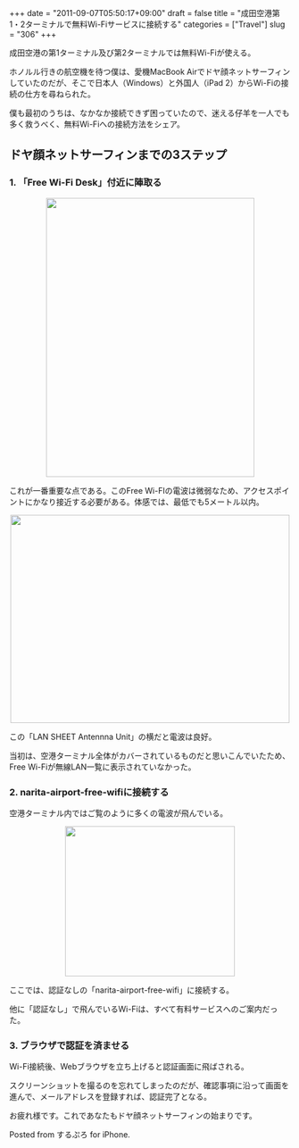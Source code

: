+++
date = "2011-09-07T05:50:17+09:00"
draft = false
title = "成田空港第1・2ターミナルで無料Wi-Fiサービスに接続する"
categories = ["Travel"]
slug = "306"
+++

成田空港の第1ターミナル及び第2ターミナルでは無料Wi-Fiが使える。 

ホノルル行きの航空機を待つ僕は、愛機MacBook Airでドヤ顔ネットサーフィンしていたのだが、そこで日本人（Windows）と外国人（iPad 2）からWi-Fiの接続の仕方を尋ねられた。

僕も最初のうちは、なかなか接続できず困っていたので、迷える仔羊を一人でも多く救うべく、無料Wi-Fiへの接続方法をシェア。

<h2>ドヤ顔ネットサーフィンまでの3ステップ</h2>

<h3>1. 「Free Wi-Fi Desk」付近に陣取る</h3>

<img style="display:block; margin-left:auto; margin-right:auto;" src="/images/2011/09/0306_1.jpg" border="0" width="373" height="500" />

これが一番重要な点である。このFree Wi-FIの電波は微弱なため、アクセスポイントにかなり接近する必要がある。体感では、最低でも5メートル以内。

<img style="display:block; margin-left:auto; margin-right:auto;" src="/images/2011/09/0306_2.jpg" border="0" width="500" height="373" />

この「LAN SHEET Antennna Unit」の横だと電波は良好。

当初は、空港ターミナル全体がカバーされているものだと思いこんでいたため、Free Wi-Fiが無線LAN一覧に表示されていなかった。

<h3>2. narita-airport-free-wifiに接続する</h3>

空港ターミナル内ではご覧のように多くの電波が飛んでいる。

<img style="display:block; margin-left:auto; margin-right:auto;" src="/images/2011/09/0306_3.jpg" border="0" width="304" height="269" />

ここでは、認証なしの「narita-airport-free-wifi」に接続する。

他に「認証なし」で飛んでいるWi-Fiは、すべて有料サービスへのご案内だった。

<h3>3. ブラウザで認証を済ませる</h3>

Wi-Fi接続後、Webブラウザを立ち上げると認証画面に飛ばされる。

スクリーンショットを撮るのを忘れてしまったのだが、確認事項に沿って画面を進んで、メールアドレスを登録すれば、認証完了となる。

お疲れ様です。これであなたもドヤ顔ネットサーフィンの始まりです。

Posted from するぷろ for iPhone.

